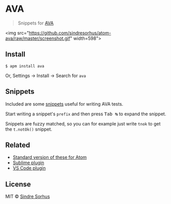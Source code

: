 # AVA

> Snippets for [AVA](https://ava.li)

<img src="https://github.com/sindresorhus/atom-ava/raw/master/screenshot.gif" width=598">


## Install

```
$ apm install ava
```

Or, Settings → Install → Search for `ava`


## Snippets

Included are some [snippets](snippets/ava.json) useful for writing AVA tests.

Start writing a snippet's `prefix` and then press <kbd>Tab ↹</kbd> to expand the snippet.

Snippets are fuzzy matched, so you can for example just write `tnok` to get the `t.notOk()` snippet.


## Related

- [Standard version of these for Atom](https://github.com/capaj/atom-ava-standard)
- [Sublime plugin](https://github.com/sindresorhus/sublime-ava)
- [VS Code plugin](https://github.com/samverschueren/vscode-ava)


## License

MIT © [Sindre Sorhus](http://sindresorhus.com)
